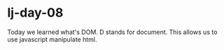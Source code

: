 # lj-day-08

Today we learned what's DOM. D stands for document.
This allows us to use javascript manipulate html.

